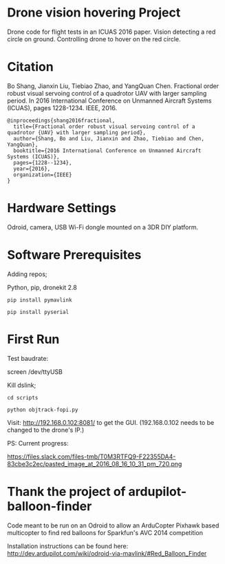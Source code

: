 Drone vision hovering Project
===============================
Drone code for flight tests in an ICUAS 2016 paper.
Vision detecting a red circle on ground. Controlling drone to hover on the red circle.

Citation
========
Bo Shang, Jianxin Liu, Tiebiao Zhao, and YangQuan Chen. Fractional order robust visual servoing control of a quadrotor UAV with larger sampling period. In 2016 International Conference on Unmanned Aircraft Systems (ICUAS), pages 1228-1234. IEEE,
2016.

    @inproceedings{shang2016fractional,
      title={Fractional order robust visual servoing control of a quadrotor {UAV} with larger sampling period},
      author={Shang, Bo and Liu, Jianxin and Zhao, Tiebiao and Chen, YangQuan},
      booktitle={2016 International Conference on Unmanned Aircraft Systems (ICUAS)},
      pages={1228--1234},
      year={2016},
      organization={IEEE}
    }

Hardware Settings
=================================
Odroid, camera, USB Wi-Fi dongle mounted on a 3DR DIY platform.

Software Prerequisites
================================
Adding repos;

Python, pip, dronekit 2.8

`pip install pymavlink`

`pip install pyserial`

First Run
=================================
Test baudrate:

screen /dev/ttyUSB

Kill dslink;

`cd scripts`

`python objtrack-fopi.py` 

Visit: http://192.168.0.102:8081/ to get the GUI. (192.168.0.102 needs to be changed to the drone's IP.)

PS: Current progress:

https://files.slack.com/files-tmb/T0M3RTFQ9-F22355DA4-83cbe3c2ec/pasted_image_at_2016_08_16_10_31_pm_720.png



Thank the project of ardupilot-balloon-finder
========================

Code meant to be run on an Odroid to allow an ArduCopter Pixhawk based multicopter to find red balloons for Sparkfun's AVC 2014 competition

Installation instructions can be found here: http://dev.ardupilot.com/wiki/odroid-via-mavlink/#Red_Balloon_Finder

